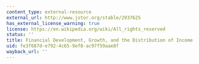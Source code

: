 ```yaml
---
content_type: external-resource
external_url: http://www.jstor.org/stable/2937625
has_external_license_warning: true
license: https://en.wikipedia.org/wiki/All_rights_reserved
status: ''
title: Financial Development, Growth, and the Distribution of Income
uid: fe3f687d-e792-4c65-9ef8-ac97f59aae8f
wayback_url: ''
---
```

